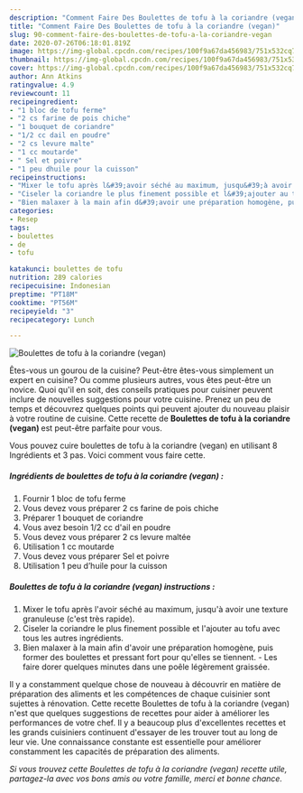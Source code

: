 ```yaml
---
description: "Comment Faire Des Boulettes de tofu à la coriandre (vegan)"
title: "Comment Faire Des Boulettes de tofu à la coriandre (vegan)"
slug: 90-comment-faire-des-boulettes-de-tofu-a-la-coriandre-vegan
date: 2020-07-26T06:18:01.819Z
image: https://img-global.cpcdn.com/recipes/100f9a67da456983/751x532cq70/boulettes-de-tofu-a-la-coriandre-vegan-photo-principale-de-la-recette.jpg
thumbnail: https://img-global.cpcdn.com/recipes/100f9a67da456983/751x532cq70/boulettes-de-tofu-a-la-coriandre-vegan-photo-principale-de-la-recette.jpg
cover: https://img-global.cpcdn.com/recipes/100f9a67da456983/751x532cq70/boulettes-de-tofu-a-la-coriandre-vegan-photo-principale-de-la-recette.jpg
author: Ann Atkins
ratingvalue: 4.9
reviewcount: 11
recipeingredient:
- "1 bloc de tofu ferme"
- "2 cs farine de pois chiche"
- "1 bouquet de coriandre"
- "1/2 cc dail en poudre"
- "2 cs levure malte"
- "1 cc moutarde"
- " Sel et poivre"
- "1 peu dhuile pour la cuisson"
recipeinstructions:
- "Mixer le tofu après l&#39;avoir séché au maximum, jusqu&#39;à avoir une texture granuleuse (c&#39;est très rapide)."
- "Ciseler la coriandre le plus finement possible et l&#39;ajouter au tofu avec tous les autres ingrédients."
- "Bien malaxer à la main afin d&#39;avoir une préparation homogène, puis former des boulettes et pressant fort pour qu&#39;elles se tiennent. Les faire dorer quelques minutes dans une poêle légèrement graissée."
categories:
- Resep
tags:
- boulettes
- de
- tofu

katakunci: boulettes de tofu 
nutrition: 289 calories
recipecuisine: Indonesian
preptime: "PT18M"
cooktime: "PT56M"
recipeyield: "3"
recipecategory: Lunch

---
```



![Boulettes de tofu à la coriandre (vegan)](https://img-global.cpcdn.com/recipes/100f9a67da456983/751x532cq70/boulettes-de-tofu-a-la-coriandre-vegan-photo-principale-de-la-recette.jpg)

Êtes-vous un gourou de la cuisine? Peut-être êtes-vous simplement un expert en cuisine? Ou comme plusieurs autres, vous êtes peut-être un novice. Quoi qu'il en soit, des conseils pratiques pour cuisiner peuvent inclure de nouvelles suggestions pour votre cuisine. Prenez un peu de temps et découvrez quelques points qui peuvent ajouter du nouveau plaisir à votre routine de cuisine. Cette recette de <strong> Boulettes de tofu à la coriandre (vegan) </strong> est peut-être parfaite pour vous.

<!--inarticleads1-->

Vous pouvez cuire boulettes de tofu à la coriandre (vegan) en utilisant 8 Ingrédients et 3 pas. Voici comment vous faire cette.

##### Ingrédients de boulettes de tofu à la coriandre (vegan) :

1. Fournir 1 bloc de tofu ferme
1. Vous devez vous préparer 2 cs farine de pois chiche
1. Préparer 1 bouquet de coriandre
1. Vous avez besoin 1/2 cc d&#39;ail en poudre
1. Vous devez vous préparer 2 cs levure maltée
1. Utilisation 1 cc moutarde
1. Vous devez vous préparer  Sel et poivre
1. Utilisation 1 peu d’huile pour la cuisson




<!--inarticleads2-->

##### Boulettes de tofu à la coriandre (vegan) instructions :

1. Mixer le tofu après l&#39;avoir séché au maximum, jusqu&#39;à avoir une texture granuleuse (c&#39;est très rapide).
1. Ciseler la coriandre le plus finement possible et l&#39;ajouter au tofu avec tous les autres ingrédients.
1. Bien malaxer à la main afin d&#39;avoir une préparation homogène, puis former des boulettes et pressant fort pour qu&#39;elles se tiennent. - Les faire dorer quelques minutes dans une poêle légèrement graissée.




<!--inarticleads1-->

<p>
Il y a constamment quelque chose de nouveau à découvrir en matière de préparation des aliments et les compétences de chaque cuisinier sont sujettes à rénovation. Cette recette Boulettes de tofu à la coriandre (vegan) n'est que quelques suggestions de recettes pour aider à améliorer les performances de votre chef. Il y a beaucoup plus d'excellentes recettes et les grands cuisiniers continuent d'essayer de les trouver tout au long de leur vie. Une connaissance constante est essentielle pour améliorer constamment les capacités de préparation des aliments.
</p>

<p>
<i>Si vous trouvez cette Boulettes de tofu à la coriandre (vegan) recette utile, partagez-la avec vos bons amis ou votre famille, merci et bonne chance.</i>
</p>
